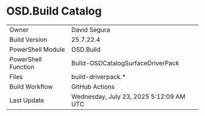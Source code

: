 ﻿# OSD.Build Catalog

| | |
|-|-|
| Owner | David Segura |
| Build Version | 25.7.22.4 |
| PowerShell Module | OSD.Build |
| PowerShell Function | Build-OSDCatalogSurfaceDriverPack |
| Files | build-driverpack.* |
| Build Workflow | GitHub Actions |
| Last Update | Wednesday, July 23, 2025 5:12:09 AM UTC |
